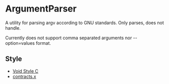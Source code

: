 # ArgumentParser

A utility for parsing argv according to GNU standards. Only parses, does not handle.

Currently does not support comma separated arguments nor --option=values format.

## Style

- [Void Style C](https://github.com/DevMan9/Void-Style-C)
- [contracts.x](https://github.com/DevMan9/C-Contracts)
